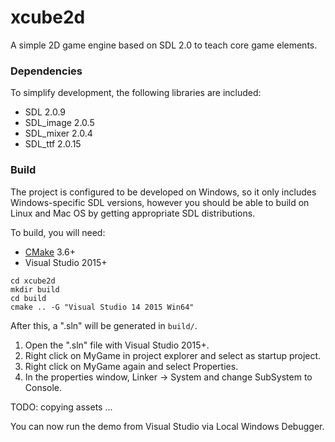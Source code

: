 xcube2d
=======

A simple 2D game engine based on SDL 2.0 to teach core game elements.

### Dependencies

To simplify development, the following libraries are included:

* SDL 2.0.9
* SDL_image 2.0.5
* SDL_mixer 2.0.4
* SDL_ttf 2.0.15

### Build

The project is configured to be developed on Windows, so it only includes Windows-specific SDL versions, however you should be able to build on Linux and Mac OS by getting appropriate SDL distributions.

To build, you will need:

* [CMake](https://cmake.org/) 3.6+
* Visual Studio 2015+

```
cd xcube2d
mkdir build
cd build
cmake .. -G "Visual Studio 14 2015 Win64"

```

After this, a ".sln" will be generated in `build/`.

1. Open the ".sln" file with Visual Studio 2015+.
2. Right click on MyGame in project explorer and select as startup project.
3. Right click on MyGame again and select Properties.
4. In the properties window, Linker -> System and change SubSystem to Console.

TODO: copying assets ...

You can now run the demo from Visual Studio via Local Windows Debugger.